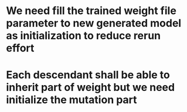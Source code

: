 # We need fill the trained weight file parameter to new generated model as initialization to reduce rerun effort
# Each descendant shall be able to inherit part of weight but we need initialize the mutation part